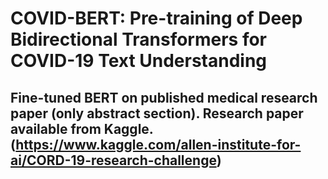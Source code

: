 # COVID-BERT: Pre-training of Deep Bidirectional Transformers for COVID-19 Text Understanding

## Fine-tuned BERT on published medical research paper (only abstract section). Research paper available from Kaggle. (https://www.kaggle.com/allen-institute-for-ai/CORD-19-research-challenge)